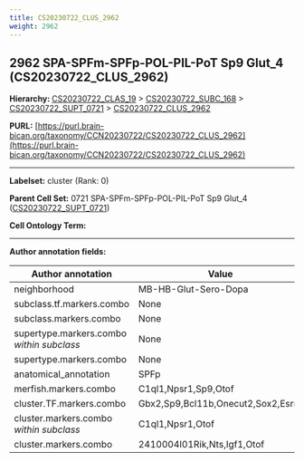 ```yaml
---
title: CS20230722_CLUS_2962
weight: 2962
---
```

## 2962 SPA-SPFm-SPFp-POL-PIL-PoT Sp9 Glut_4 (CS20230722_CLUS_2962)
<b>Hierarchy: </b>
[CS20230722_CLAS_19](../CS20230722_CLAS_19) >
[CS20230722_SUBC_168](../CS20230722_SUBC_168) >
[CS20230722_SUPT_0721](../CS20230722_SUPT_0721) >
[CS20230722_CLUS_2962](../CS20230722_CLUS_2962)

**PURL:** [https://purl.brain-bican.org/taxonomy/CCN20230722/CS20230722_CLUS_2962](https://purl.brain-bican.org/taxonomy/CCN20230722/CS20230722_CLUS_2962)

---


**Labelset:** cluster (Rank: 0)

**Parent Cell Set:** 0721 SPA-SPFm-SPFp-POL-PIL-PoT Sp9 Glut_4 ([CS20230722_SUPT_0721](../CS20230722_SUPT_0721))



**Cell Ontology Term:** 

[MARKER GENES.]: #


---

[TRANSFERRED ANNOTATIONS.]: #


[AUTHOR ANNOTATION FIELDS.]: #


**Author annotation fields:**

| Author annotation | Value |
|-------------------|-------|
|neighborhood|MB-HB-Glut-Sero-Dopa|
|subclass.tf.markers.combo|None|
|subclass.markers.combo|None|
|supertype.markers.combo _within subclass_|None|
|supertype.markers.combo|None|
|anatomical_annotation|SPFp|
|merfish.markers.combo|C1ql1,Npsr1,Sp9,Otof|
|cluster.TF.markers.combo|Gbx2,Sp9,Bcl11b,Onecut2,Sox2,Esrrg|
|cluster.markers.combo _within subclass_|C1ql1,Npsr1,Otof|
|cluster.markers.combo|2410004I01Rik,Nts,Igf1,Otof|
